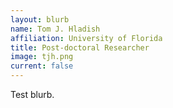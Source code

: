 ```yaml
---
layout: blurb
name: Tom J. Hladish
affiliation: University of Florida
title: Post-doctoral Researcher
image: tjh.png
current: false
---
```

Test blurb.
